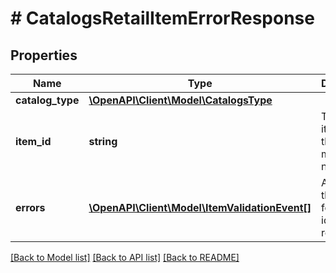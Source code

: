 # # CatalogsRetailItemErrorResponse

## Properties

Name | Type | Description | Notes
------------ | ------------- | ------------- | -------------
**catalog_type** | [**\OpenAPI\Client\Model\CatalogsType**](CatalogsType.md) |  |
**item_id** | **string** | The catalog item id in the merchant namespace | [optional]
**errors** | [**\OpenAPI\Client\Model\ItemValidationEvent[]**](ItemValidationEvent.md) | Array with the errors for the item id requested | [optional]

[[Back to Model list]](../../README.md#models) [[Back to API list]](../../README.md#endpoints) [[Back to README]](../../README.md)
